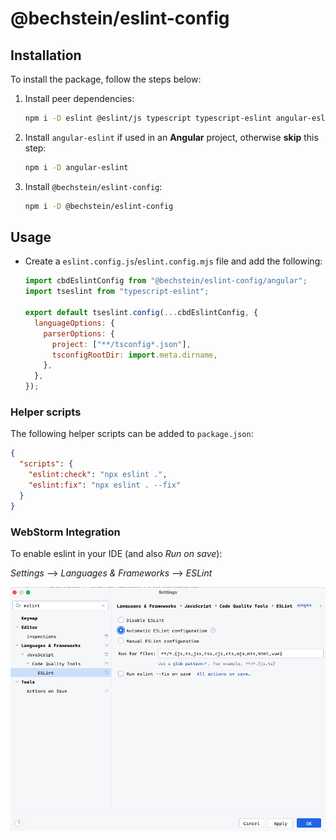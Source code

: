 # @bechstein/eslint-config

## Installation

To install the package, follow the steps below:

1. Install peer dependencies:

   ```bash
   npm i -D eslint @eslint/js typescript typescript-eslint angular-eslint prettier eslint-plugin-prettier
   ```
   
2. Install `angular-eslint` if used in an **Angular** project, otherwise **skip** this step:

    ```bash
   npm i -D angular-eslint
   ```

3. Install `@bechstein/eslint-config`:

   ```bash
   npm i -D @bechstein/eslint-config
   ```

## Usage

- Create a `eslint.config.js`/`eslint.config.mjs` file and add the following:

  ```js
  import cbdEslintConfig from "@bechstein/eslint-config/angular";
  import tseslint from "typescript-eslint";

  export default tseslint.config(...cbdEslintConfig, {
    languageOptions: {
      parserOptions: {
        project: ["**/tsconfig*.json"],
        tsconfigRootDir: import.meta.dirname,
      },
    },
  });
  ```

### Helper scripts

The following helper scripts can be added to `package.json`:

```json
{
  "scripts": {
    "eslint:check": "npx eslint .",
    "eslint:fix": "npx eslint . --fix"
  }
}
```

### WebStorm Integration

To enable eslint in your IDE (and also _Run on save_):

_Settings_ --> _Languages & Frameworks_ --> _ESLint_

![WebStorm integration screenshot](assets/webstorm-integration.png)
